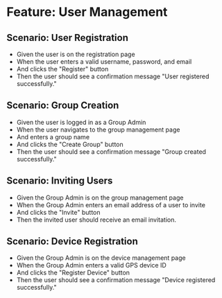 # Feature: User Management

## Scenario: User Registration
- Given the user is on the registration page
- When the user enters a valid username, password, and email
- And clicks the "Register" button
- Then the user should see a confirmation message "User registered successfully."

## Scenario: Group Creation
- Given the user is logged in as a Group Admin
- When the user navigates to the group management page
- And enters a group name
- And clicks the "Create Group" button
- Then the user should see a confirmation message "Group created successfully."

## Scenario: Inviting Users
- Given the Group Admin is on the group management page
- When the Group Admin enters an email address of a user to invite
- And clicks the "Invite" button
- Then the invited user should receive an email invitation.

## Scenario: Device Registration
- Given the Group Admin is on the device management page
- When the Group Admin enters a valid GPS device ID
- And clicks the "Register Device" button
- Then the user should see a confirmation message "Device registered successfully."